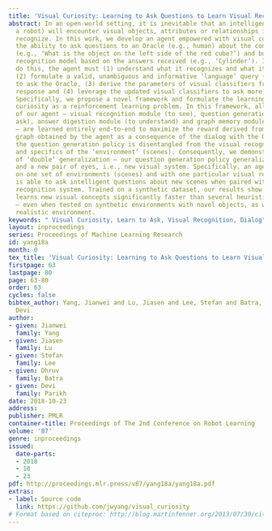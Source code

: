 ```yaml
---
title: 'Visual Curiosity: Learning to Ask Questions to Learn Visual Recognition'
abstract: In an open-world setting, it is inevitable that an intelligent agent (e.g.,
  a robot) will encounter visual objects, attributes or relationships it does not
  recognize. In this work, we develop an agent empowered with visual curiosity, i.e.
  the ability to ask questions to an Oracle (e.g., human) about the contents in images
  (e.g., ‘What is the object on the left side of the red cube?’) and build visual
  recognition model based on the answers received (e.g., ‘Cylinder’). In order to
  do this, the agent must (1) understand what it recognizes and what it does not,
  (2) formulate a valid, unambiguous and informative ‘language’ query (a question)
  to ask the Oracle, (3) derive the parameters of visual classifiers from the Oracle
  response and (4) leverage the updated visual classifiers to ask more clarified questions.
  Specifically, we propose a novel framework and formulate the learning of visual
  curiosity as a reinforcement learning problem. In this framework, all components
  of our agent – visual recognition module (to see), question generation policy (to
  ask), answer digestion module (to understand) and graph memory module (to memorize)
  – are learned entirely end-to-end to maximize the reward derived from the scene
  graph obtained by the agent as a consequence of the dialog with the Oracle. Importantly,
  the question generation policy is disentangled from the visual recognition system
  and specifics of the ‘environment’ (scenes). Consequently, we demonstrate a sort
  of ‘double’ generalization – our question generation policy generalizes to new environments
  and a new pair of eyes, i.e., new visual system. Specifically, an agent trained
  on one set of environments (scenes) and with one particular visual recognition system
  is able to ask intelligent questions about new scenes when paired with a new visual
  recognition system. Trained on a synthetic dataset, our results show that our agent
  learns new visual concepts significantly faster than several heuristic baselines
  – even when tested on synthetic environments with novel objects, as well as in a
  realistic environment.
keywords: " Visual Curiosity, Learn to Ask, Visual Recognition, Dialog"
layout: inproceedings
series: Proceedings of Machine Learning Research
id: yang18a
month: 0
tex_title: 'Visual Curiosity: Learning to Ask Questions to Learn Visual Recognition'
firstpage: 63
lastpage: 80
page: 63-80
order: 63
cycles: false
bibtex_author: Yang, Jianwei and Lu, Jiasen and Lee, Stefan and Batra, Dhruv and Parikh,
  Devi
author:
- given: Jianwei
  family: Yang
- given: Jiasen
  family: Lu
- given: Stefan
  family: Lee
- given: Dhruv
  family: Batra
- given: Devi
  family: Parikh
date: 2018-10-23
address: 
publisher: PMLR
container-title: Proceedings of The 2nd Conference on Robot Learning
volume: '87'
genre: inproceedings
issued:
  date-parts:
  - 2018
  - 10
  - 23
pdf: http://proceedings.mlr.press/v87/yang18a/yang18a.pdf
extras:
- label: Source code
  link: https://github.com/jwyang/visual_curiosity
# Format based on citeproc: http://blog.martinfenner.org/2013/07/30/citeproc-yaml-for-bibliographies/
---
```

